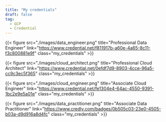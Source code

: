 ```yaml
---
title: "My credentials"
draft: false
tag:
  - GCP
  - Credential
---
```


{{< figure src="./images/data_engineer.png" title="Professional Data Engineer" link="https://www.credential.net/f811917b-a60e-4a65-8c11-f3c800881e9f" class="my_credentials" >}}

{{< figure src="./images/cloud_architect.png" title="Professional Cloud Architect" link="https://www.credential.net/0efdf7d9-8903-4cce-96a5-cc9c3ec5f365" class="my_credentials" >}}

{{< figure src="./images/cloud_engineer.png" title="Associate Cloud Engineer" link="https://www.credential.net/fe1304e4-64ac-4550-9391-1bc2e9e5a01e" class="my_credentials" >}}

{{< figure src="./images/data_practitioner.png" title="Associate Data Practitioner" link="https://www.credly.com/badges/0b505c03-23e0-4505-b03a-d9d916a8d4fc" class="my_credentials" >}}
